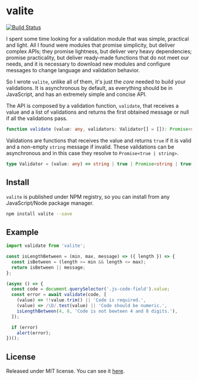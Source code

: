 # valite

[![Build Status][ci-badge]][ci]

I spent some time looking for a validation module that was simple, practical and light. All I found were modules that promise simplicity, but deliver complex APIs; they promise lightness, but deliver very heavy dependencies; promise practicality, but deliver ready-made functions that do not meet our needs, and it is necessary to download new modules and configure messages to change language and validation behavior.

So I wrote `valite`, unlike all of them, it's just the _core_ needed to build your validations. It is asynchronous by default, as everything should be in JavaScript, and has an extremely simple and concise API.

The API is composed by a validation function, `validate`,  that receives a value and a list of validations and returns the first obtained message or null if all the validations pass.

```ts
function validate (value: any, validators: Validator[] = []): Promise<string | null>;
```

Validations are functions that receives the value and returns `true` if it is valid and a non-empty `string` message if invalid. These validations can be asynchronous and in this case they resolve to `Promise<true | string>`.

```ts
type Validator = (value: any) => string | true | Promise<string | true>;
```

## Install

`valite` is published under NPM registry, so you can install from any JavaScript/Node package manager.

```sh
npm install valite --save
```

## Example

```js
import validate from 'valite';

const isLengthBetween = (min, max, message) => ({ length }) => {
  const isBetween = (length >= min && length <= max);
  return isBetween || message;
};

(async () => {
  const code = document.querySelector('.js-code-field').value;
  const error = await validate(code, [
    (value) => !!value.trim() || 'Code is required.',
    (value) => /\D/.test(value) || 'Code should be numeric.',
    isLengthBetween(4, 8, 'Code is not bewteen 4 and 8 digits.'),
  ]);

  if (error)
    alert(error);
})();
```

## License

Released under MIT license. You can see it [here][license].

<!-- Links -->

[license]: ./LICENSE.md
[ci]: https://travis-ci.org/VitorLuizC/valite
[ci-badge]: https://travis-ci.org/VitorLuizC/valite.svg?branch=master
